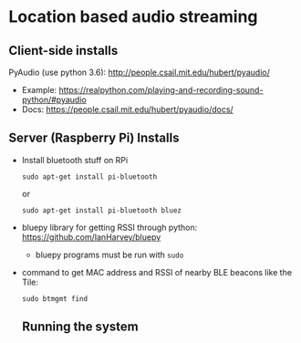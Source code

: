 # Location based audio streaming

## Client-side installs
PyAudio (use python 3.6): http://people.csail.mit.edu/hubert/pyaudio/
- Example: https://realpython.com/playing-and-recording-sound-python/#pyaudio
- Docs: https://people.csail.mit.edu/hubert/pyaudio/docs/


## Server (Raspberry Pi) Installs
- Install bluetooth stuff on RPi 
  ```
  sudo apt-get install pi-bluetooth 
  ```
  or 
  ```
  sudo apt-get install pi-bluetooth bluez
  ```
- bluepy library for getting RSSI through python: https://github.com/IanHarvey/bluepy
  - bluepy programs must be run with ```sudo```

- command to get MAC address and RSSI of nearby BLE beacons like the Tile:
  ```
  sudo btmgmt find
  ```
  
  ## Running the system
